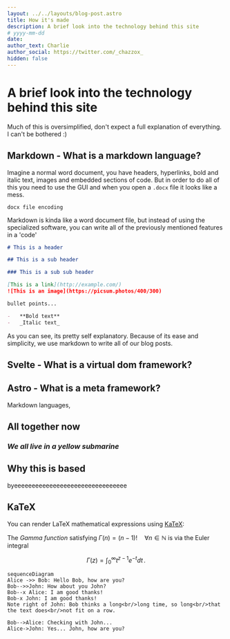 ```yaml
---
layout: ../../layouts/blog-post.astro
title: How it's made
description: A brief look into the technology behind this site
# yyyy-mm-dd
date:
author_text: Charlie
author_social: https://twitter.com/_chazzox_
hidden: false
---
```


# A brief look into the technology behind this site

Much of this is oversimplified, don't expect a full explanation of everything. I
can't be bothered :)

## Markdown - What is a markdown language?

Imagine a normal word document, you have headers, hyperlinks, bold and italic text,
images and embedded sections of code. But in order to do all of this you need to use
the GUI and when you open a `.docx` file it looks like a mess.

```
docx file encoding
```

Markdown is kinda like a word document file, but instead of using the specialized
software, you can write all of the previously mentioned features in a 'code'

```md
# This is a header

## This is a sub header

### This is a sub sub header

[This is a link](http://example.com/)
![This is an image](https://picsum.photos/400/300)

bullet points...

-   **Bold text**
-   _Italic text_
```

As you can see, its pretty self explanatory. Because of its ease and simplicity, we
use markdown to write all of our blog posts.

## Svelte - What is a virtual dom framework?

## Astro - What is a meta framework?

Markdown languages,

## All together now

### _We all live in a yellow submarine_

## Why this is based

byeeeeeeeeeeeeeeeeeeeeeeeeeeeeeeee

## KaTeX

You can render LaTeX mathematical expressions using
[KaTeX](https://khan.github.io/KaTeX/):

The _Gamma function_ satisfying $\Gamma(n) = (n-1)!\quad\forall n\in\mathbb N$ is via
the Euler integral

$$
\Gamma(z) = \int_0^\infty t^{z-1}e^{-t}dt\,.
$$

```mermaid
sequenceDiagram
Alice ->> Bob: Hello Bob, how are you?
Bob-->>John: How about you John?
Bob--x Alice: I am good thanks!
Bob-x John: I am good thanks!
Note right of John: Bob thinks a long<br/>long time, so long<br/>that the text does<br/>not fit on a row.

Bob-->Alice: Checking with John...
Alice->John: Yes... John, how are you?
```
